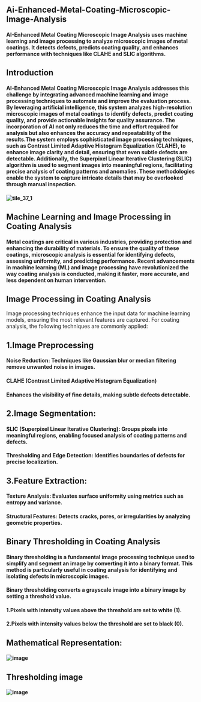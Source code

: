 ## Ai-Enhanced-Metal-Coating-Microscopic-Image-Analysis
#### AI-Enhanced Metal Coating Microscopic Image Analysis uses machine learning and image processing to analyze microscopic images of metal coatings. It detects defects, predicts coating quality, and enhances performance with techniques like CLAHE and SLIC algorithms.
## Introduction
#### AI-Enhanced Metal Coating Microscopic Image Analysis addresses this challenge by integrating advanced machine learning and image processing techniques to automate and improve the evaluation process. By leveraging artificial intelligence, this system analyzes high-resolution microscopic images of metal coatings to identify defects, predict coating quality, and provide actionable insights for quality assurance. The incorporation of AI not only reduces the time and effort required for analysis but also enhances the accuracy and repeatability of the results.The system employs sophisticated image processing techniques, such as Contrast Limited Adaptive Histogram Equalization (CLAHE), to enhance image clarity and detail, ensuring that even subtle defects are detectable. Additionally, the Superpixel Linear Iterative Clustering (SLIC) algorithm is used to segment images into meaningful regions, facilitating precise analysis of coating patterns and anomalies. These methodologies enable the system to capture intricate details that may be overlooked through manual inspection.
#### ![tile_37_1](https://github.com/user-attachments/assets/926dfe40-6c05-4cd0-a391-d68e155f7849)
## Machine Learning and Image Processing in Coating Analysis
#### Metal coatings are critical in various industries, providing protection and enhancing the durability of materials. To ensure the quality of these coatings, microscopic analysis is essential for identifying defects, assessing uniformity, and predicting performance. Recent advancements in machine learning (ML) and image processing have revolutionized the way coating analysis is conducted, making it faster, more accurate, and less dependent on human intervention.
## Image Processing in Coating Analysis
Image processing techniques enhance the input data for machine learning models, ensuring the most relevant features are captured. For coating analysis, the following techniques are commonly applied:
## 1.Image Preprocessing
#### Noise Reduction: Techniques like Gaussian blur or median filtering remove unwanted noise in images.
#### CLAHE (Contrast Limited Adaptive Histogram Equalization)
#### Enhances the visibility of fine details, making subtle defects detectable.
## 2.Image Segmentation:
#### SLIC (Superpixel Linear Iterative Clustering): Groups pixels into meaningful regions, enabling focused analysis of coating patterns and defects.
#### Thresholding and Edge Detection: Identifies boundaries of defects for precise localization.
## 3.Feature Extraction:
#### Texture Analysis: Evaluates surface uniformity using metrics such as entropy and variance.
#### Structural Features: Detects cracks, pores, or irregularities by analyzing geometric properties.
## Binary Thresholding in Coating Analysis
#### Binary thresholding is a fundamental image processing technique used to simplify and segment an image by converting it into a binary format. This method is particularly useful in coating analysis for identifying and isolating defects in microscopic images.
#### Binary thresholding converts a grayscale image into a binary image by setting a threshold value.
#### 1.Pixels with intensity values above the threshold are set to white (1).
#### 2.Pixels with intensity values below the threshold are set to black (0).
## Mathematical Representation:
#### ![image](https://github.com/user-attachments/assets/355d0004-7901-4303-b0b8-81016e07aac6)
## Thresholding image
#### ![image](https://github.com/user-attachments/assets/cbf4e109-d0cb-4f42-8560-ef4018794c38)






